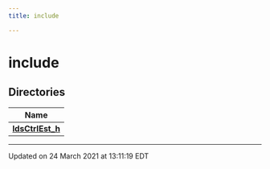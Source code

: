 ```yaml
---
title: include

---
```


# include



## Directories

| Name           |
| -------------- |
| **[ldsCtrlEst_h](/lds-ctrl-est/docs/api/files/dir_2755d76cbd49ca86cc5d9263eb253d5e/#dir-ldsctrlest_h)**  |







-------------------------------

Updated on 24 March 2021 at 13:11:19 EDT
